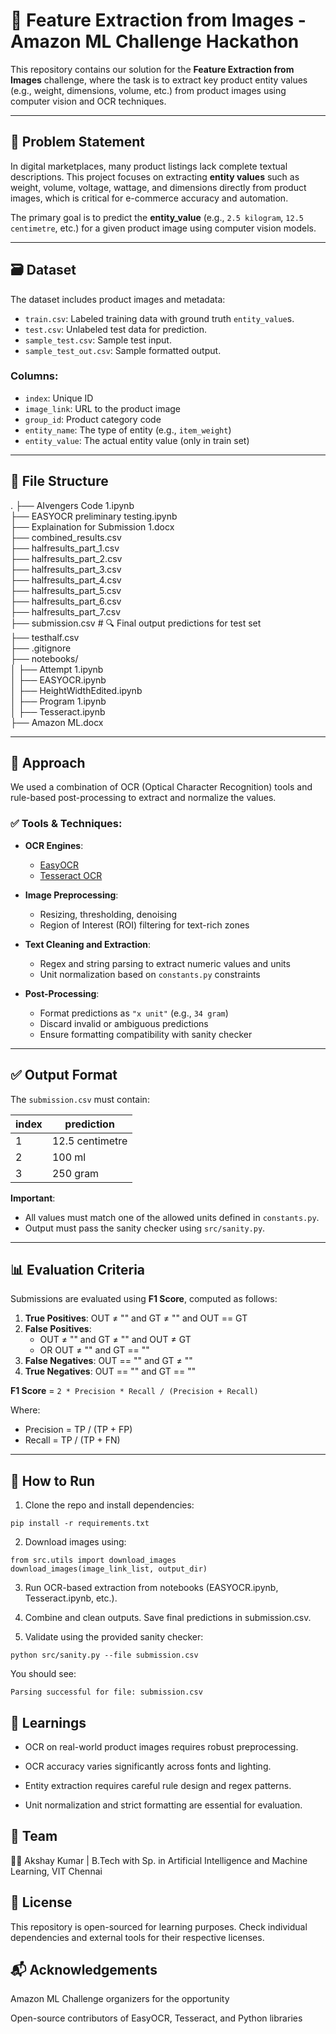 # 🧠 Feature Extraction from Images - Amazon ML Challenge Hackathon

This repository contains our solution for the **Feature Extraction from Images** challenge, where the task is to extract key product entity values (e.g., weight, dimensions, volume, etc.) from product images using computer vision and OCR techniques.

---

## 📌 Problem Statement

In digital marketplaces, many product listings lack complete textual descriptions. This project focuses on extracting **entity values** such as weight, volume, voltage, wattage, and dimensions directly from product images, which is critical for e-commerce accuracy and automation.

The primary goal is to predict the **entity_value** (e.g., `2.5 kilogram`, `12.5 centimetre`, etc.) for a given product image using computer vision models.

---

## 🗃️ Dataset

The dataset includes product images and metadata:

- `train.csv`: Labeled training data with ground truth `entity_value`s.
- `test.csv`: Unlabeled test data for prediction.
- `sample_test.csv`: Sample test input.
- `sample_test_out.csv`: Sample formatted output.

### Columns:

- `index`: Unique ID
- `image_link`: URL to the product image
- `group_id`: Product category code
- `entity_name`: The type of entity (e.g., `item_weight`)
- `entity_value`: The actual entity value (only in train set)

---

## 🧰 File Structure

.
├── AIvengers Code 1.ipynb   
├── EASYOCR preliminary testing.ipynb  
├── Explaination for Submission 1.docx  
├── combined_results.csv  
├── halfresults_part_1.csv  
├── halfresults_part_2.csv  
├── halfresults_part_3.csv  
├── halfresults_part_4.csv  
├── halfresults_part_5.csv  
├── halfresults_part_6.csv  
├── halfresults_part_7.csv  
├── submission.csv # 🔍 Final output predictions for test set  
├── testhalf.csv  
├── .gitignore  
├── notebooks/  
│ ├── Attempt 1.ipynb  
│ ├── EASYOCR.ipynb  
│ ├── HeightWidthEdited.ipynb  
│ ├── Program 1.ipynb  
│ ├── Tesseract.ipynb  
├── Amazon ML.docx  


---

## 🚀 Approach

We used a combination of OCR (Optical Character Recognition) tools and rule-based post-processing to extract and normalize the values.

### ✅ Tools & Techniques:

- **OCR Engines**:
  - [EasyOCR](https://github.com/JaidedAI/EasyOCR)
  - [Tesseract OCR](https://github.com/tesseract-ocr/tesseract)

- **Image Preprocessing**:
  - Resizing, thresholding, denoising
  - Region of Interest (ROI) filtering for text-rich zones

- **Text Cleaning and Extraction**:
  - Regex and string parsing to extract numeric values and units
  - Unit normalization based on `constants.py` constraints

- **Post-Processing**:
  - Format predictions as `"x unit"` (e.g., `34 gram`)
  - Discard invalid or ambiguous predictions
  - Ensure formatting compatibility with sanity checker

---

## ✅ Output Format

The `submission.csv` must contain:

| index | prediction         |
|-------|--------------------|
| 1     | 12.5 centimetre    |
| 2     | 100 ml             |
| 3     | 250 gram           |

**Important**:  
- All values must match one of the allowed units defined in `constants.py`.  
- Output must pass the sanity checker using `src/sanity.py`.

---

## 📊 Evaluation Criteria

Submissions are evaluated using **F1 Score**, computed as follows:

1. **True Positives**: OUT ≠ "" and GT ≠ "" and OUT == GT  
2. **False Positives**:  
   - OUT ≠ "" and GT ≠ "" and OUT ≠ GT  
   - OR OUT ≠ "" and GT == ""  
3. **False Negatives**: OUT == "" and GT ≠ ""  
4. **True Negatives**: OUT == "" and GT == ""

**F1 Score** = `2 * Precision * Recall / (Precision + Recall)`

Where:  
- Precision = TP / (TP + FP)  
- Recall = TP / (TP + FN)

---

## 🔄 How to Run

1. Clone the repo and install dependencies:

```
pip install -r requirements.txt
```
2. Download images using:

``` 
from src.utils import download_images
download_images(image_link_list, output_dir)
```

3. Run OCR-based extraction from notebooks (EASYOCR.ipynb, Tesseract.ipynb, etc.).

4. Combine and clean outputs. Save final predictions in submission.csv.

5. Validate using the provided sanity checker:

```
python src/sanity.py --file submission.csv
```
You should see:

```
Parsing successful for file: submission.csv
```

## 🧠 Learnings
- OCR on real-world product images requires robust preprocessing.

- OCR accuracy varies significantly across fonts and lighting.

- Entity extraction requires careful rule design and regex patterns.

- Unit normalization and strict formatting are essential for evaluation.

## 👥 Team
🧑‍💻 Akshay Kumar
| B.Tech with Sp. in Artificial Intelligence and Machine Learning, VIT Chennai

## 📄 License
This repository is open-sourced for learning purposes.
Check individual dependencies and external tools for their respective licenses.

## 📬 Acknowledgements
Amazon ML Challenge organizers for the opportunity

Open-source contributors of EasyOCR, Tesseract, and Python libraries
